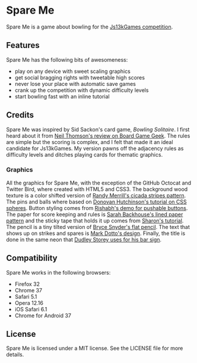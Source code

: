 # Spare Me #

Spare Me is a game about bowling for the [Js13kGames competition][comp].

## Features ##

Spare Me has the following bits of awesomeness:

* play on any device with sweet scaling graphics
* get social bragging rights with tweetable high scores
* never lose your place with automatic save games
* crank up the competition with dynamic difficulty levels
* start bowling fast with an inline tutorial

## Credits ##

Spare Me was inspired by Sid Sackon's card game, _Bowling Solitaire_. I first
heard about it from [Neil Thomson's review on Board Game Geek][bgg]. The rules
are simple but the scoring is complex, and I felt that made it an ideal candidate
for Js13kGames. My version pawns off the adjacency rules as difficulty levels
and ditches playing cards for thematic graphics.

### Graphics ###

All the graphics for Spare Me, with the exception of the GitHub Octocat and
Twitter Bird, where created with HTML5 and CSS3. The background wood texture
is a color shifted version of [Randy Merrill's cicada stripes pattern][stripes].
The pins and balls where based on [Donovan Hutchinson's tutorial on CSS
spheres][spheres]. Button styling comes from [Rishabh's demo for pushable
buttons][buttons]. The paper for score keeping and rules is [Sarah Backhouse's
lined paper pattern][paper] and the sticky tape that holds it up comes from
[Sharon's tutorial][tape]. The pencil is a tiny tilted version of [Bryce
Snyder's flat pencil][pencil]. The text that shows up on strikes and spares is
[Mark Dotto's design][text].  Finally, the title is done in the same neon that
[Dudley Storey uses for his bar sign][neon].

## Compatibility ##

Spare Me works in the following browsers:

* Firefox 32
* Chrome 37
* Safari 5.1
* Opera 12.16
* iOS Safari 6.1
* Chrome for Android 37

## License ##

Spare Me is licensed under a MIT license. See the LICENSE file for more details.


[comp]: http://js13kgames.com/ "Andrezj Mazur (Enclave Games): HTML5 and JavaScript game development competition in just 13 KB"
[bgg]: http://boardgamegeek.com/thread/1163813/sid-sacksons-bowling-solitaire-detailed-review "Neil Thomson (Board Game Geek): Sid Sackson's Bowling Solitaire - A Detailed Review"
[stripes]: http://lea.verou.me/css3patterns/#cicada-stripes "Lea Verou (CSS3 Patterns Gallery): Cicada stripes by Randy Merrill"
[spheres]: http://learnsome.co/blog/spheres/ "Donovan Hutchinson: (Learnsome): CSS Spheres"
[buttons]: http://cssdeck.com/labs/push-the-buttons "Rishabh (CSS Deck): Push the Buttons"
[paper]: http://lea.verou.me/css3patterns/#lined-paper "Lea Verou (CSS3 Patterns Gallery): Lined paper by Sarah Backhouse"
[tape]: http://cssdemos.tupence.co.uk/stepbystep/stepbystep-stickytape.htm "Sharon (Grains of Sand): Sticky Tape - Step by Step Guide"
[pencil]: http://codepen.io/brycesnyder/pen/nhoIu "Bryce Snyder (Code Pen): Pure CSS3 Flat Pencil"
[text]: http://markdotto.com/playground/3d-text/ "Mark Dotto: 3D Text"
[neon]: http://demosthenes.info/blog/477/CSS3-Neon-Sign "Dudley Storey (demosthenes.info): CSS3 Neon Sign"
